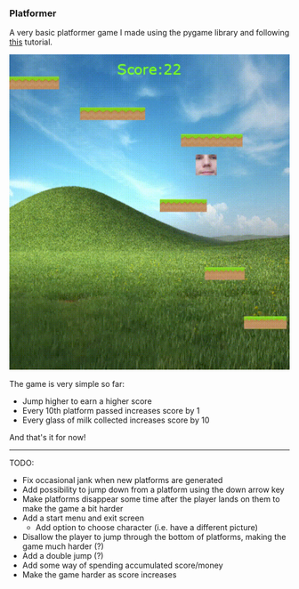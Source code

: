 ### Platformer

A very basic platformer game I made using the pygame library and following 
[this](https://coderslegacy.com/python/pygame-platformer-game-development/) tutorial.

![demo gif](data/gameDemo.gif)

The game is very simple so far:
* Jump higher to earn a higher score
* Every 10th platform passed increases score by 1
* Every glass of milk collected increases score by 10

And that's it for now!

---

TODO:
* Fix occasional jank when new platforms are generated
* Add possibility to jump down from a platform using the down arrow key
* Make platforms disappear some time after the player lands on them to make the game a bit harder
* Add a start menu and exit screen
  * Add option to choose character (i.e. have a different picture)
* Disallow the player to jump through the bottom of platforms, making the game much harder (?)
* Add a double jump (?)
* Add some way of spending accumulated score/money
* Make the game harder as score increases